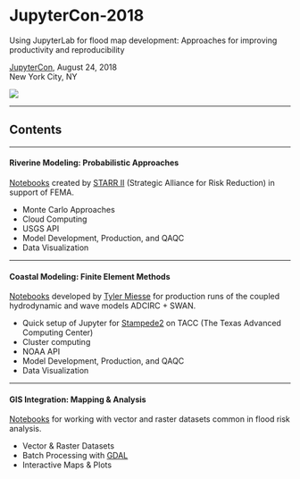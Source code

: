 # JupyterCon-2018
Using JupyterLab for flood map development: Approaches for improving productivity and reproducibility

[JupyterCon](https://conferences.oreilly.com/jupyter/jup-ny/public/schedule/detail/68295), August 24, 2018<br/>
New York City, NY<br/>

![](images/lab_demo.gif)

---
## Contents 

---

#### Riverine Modeling: Probabilistic Approaches

[Notebooks](https://github.com/tmiesse/adcirc_prod) created by [STARR II](http://www.starr-team.com/starr/Pages/default.aspx) (Strategic Alliance for Risk Reduction) in support of FEMA.

 - Monte Carlo Approaches
 - Cloud Computing 
 - USGS API
 - Model Development, Production, and QAQC
 - Data Visualization

---

#### Coastal Modeling: Finite Element Methods

[Notebooks](https://github.com/tmiesse/adcirc_prod) developed by [Tyler Miesse](https://github.com/tmiesse) for production runs of the coupled hydrodynamic and wave models ADCIRC + SWAN. 

 - Quick setup of Jupyter for [Stampede2](https://www.tacc.utexas.edu/systems/stampede2) on TACC (The Texas Advanced Computing Center)
 - Cluster computing 
 - NOAA API
 - Model Development, Production, and QAQC
 - Data Visualization 
 
 
 ---
 
#### GIS Integration: Mapping & Analysis

[Notebooks](https://github.com/tmiesse/adcirc_prod) for working with vector and raster datasets common in flood risk analysis.

 - Vector & Raster Datasets
 - Batch Processing with [GDAL](https://www.gdal.org/)
 - Interactive Maps & Plots